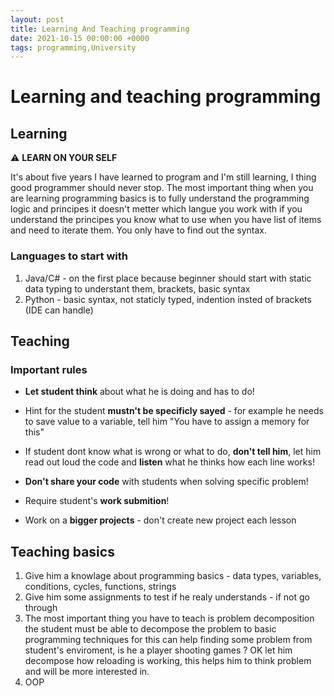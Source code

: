 ```yaml
---
layout: post
title: Learning And Teaching programming
date: 2021-10-15 00:00:00 +0000
tags: programming,University
---
```



# Learning and teaching programming

## Learning
  ⚠️ **LEARN ON YOUR SELF**
  
  It's about five years I have learned to program and I'm still learning, I thing good programmer should never stop. The most important thing when you are learning
  programming basics is to fully understand the programming logic and principes it doesn't metter which langue you work with if you understand the principes you know
  what to use when you have list of items and need to iterate them. You only have to find out the syntax.

### Languages to start with
  1. Java/C# - on the first place because beginner should start with static data typing to understant them, brackets, basic syntax
  2. Python - basic syntax, not staticly typed, indention insted of brackets (IDE can handle)



## Teaching

### Important rules
  - **Let student think** about what he is doing and has to do!

  - Hint for the student **mustn't be specificly sayed** - for example he needs to save value to a variable, tell him "You have to assign a memory for this"

  - If student dont know what is wrong or what to do, **don't tell him**, let him read out loud the code and **listen** what he thinks how each line works!

  - **Don't share your code** with students when solving specific problem!

  - Require student's **work submition**!

  - Work on a **bigger projects** - don't create new project each lesson

## Teaching basics
  1. Give him a knowlage about programming basics - data types, variables, conditions, cycles, functions, strings
  2. Give him some assignments to test if he realy understands - if not go through
  3. The most important thing you have to teach is problem decomposition the student must be able to decompose the problem to basic programming techniques for this can help
  finding some problem from student's enviroment, is he a player shooting games ? OK let him decompose how reloading is working, this helps him to think problem and will be more interested in.
  3. OOP

